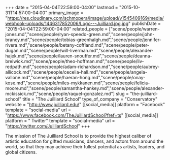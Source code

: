 +++
date = "2015-04-04T22:59:00-04:00"
lastmod = "2015-10-31T14:57:00-04:00"
primary_image = "https://res.cloudinary.com/schmopera/image/upload/v1545409169/media/webhook-uploads/1446317852006/Logo---Juilliard.jpg.jpg"
publishDate = "2015-04-04T22:59:00-04:00"
related_people = ["scene/people/warren-jones.md","scene/people/ryan-speedo-green.md","scene/people/john-brancy.md","scene/people/tobias-greenhalgh.md","scene/people/jennifer-rivera.md","scene/people/betany-coffland.md","scene/people/peter-dugan.md","scene/people/will-liverman.md","scene/people/alexander-hajek.md","scene/people/lauren-snouffer.md","scene/people/deanna-breiwick.md","scene/people/theo-hoffman.md","scene/people/liv-redpath.md","scene/people/adam-richardson.md","scene/people/aubrey-allicock.md","scene/people/cecelia-hall.md","scene/people/angela-vallone.md","scene/people/haeran-hong.md","scene/people/onay-kose.md","scene/people/miles-mykkanen.md","scene/people/felicia-moore.md","scene/people/samantha-hankey.md","scene/people/alexander-mckissick.md","scene/people/raquel-gonzalez.md"]
slug = "the-juilliard-school"
title = "The Juilliard School"
type_of_company = "Conservatory"
website = "http://www.juilliard.edu/"
[[social_media]]
platform = "Facebook"
template = "social-media"
url = "https://www.facebook.com/TheJuilliardSchool?fref=ts"
[[social_media]]
platform = " Twitter"
template = "social-media"
url = "https://twitter.com/JuilliardSchool"
+++

<p>
	The mission of The Juilliard School is to provide the highest caliber of artistic education for gifted musicians, dancers, and actors from around the world, so that they may achieve their fullest potential as artists, leaders, and global citizens.
</p>
